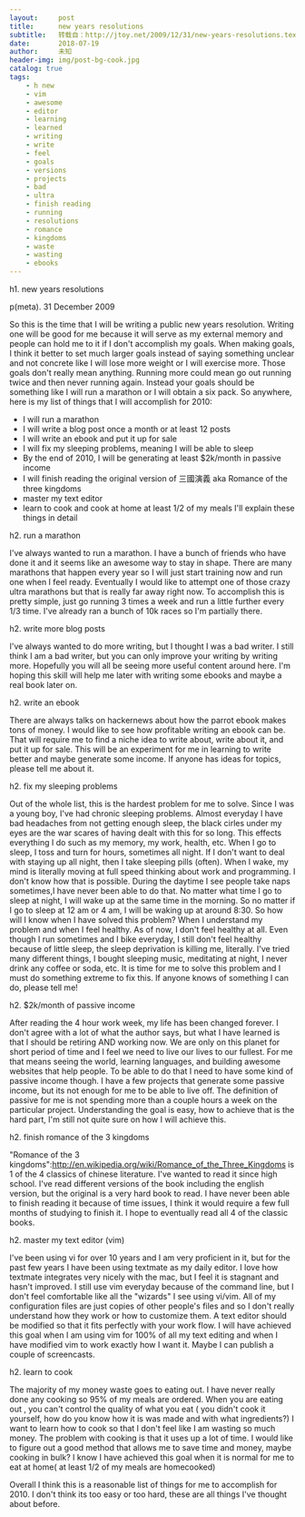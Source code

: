 ```yaml
---
layout:     post
title:      new years resolutions
subtitle:   转载自：http://jtoy.net/2009/12/31/new-years-resolutions.textile
date:       2018-07-19
author:     未知
header-img: img/post-bg-cook.jpg
catalog: true
tags:
    - h new
    - vim
    - awesome
    - editor
    - learning
    - learned
    - writing
    - write
    - feel
    - goals
    - versions
    - projects
    - bad
    - ultra
    - finish reading
    - running
    - resolutions
    - romance
    - kingdoms
    - waste
    - wasting
    - ebooks
---
```



h1. new years resolutions

p(meta). 31 December 2009


So this is the time that I will be writing a public new years resolution. Writing one will be good for me because it will serve as my external memory and people can hold me to it if I don't accomplish my goals. When making goals, I think it better to set much larger goals instead of saying something unclear and not concrete like I will lose more weight or I will exercise more. Those goals don't really mean anything. Running more could mean go out running twice and then never running again. Instead your goals should be something like I will run a marathon or I will obtain a six pack. So anywhere, here is my list of things that I will accomplish for 2010:
* I will run a marathon
* I will write a blog post once a month or at least 12 posts
* I will write an ebook and put it up for sale
* I will fix my sleeping problems, meaning I will be able to sleep
* By the end of 2010, I will be generating at least $2k/month in passive income
* I will finish reading the original version of 三國演義 aka Romance of the three kingdoms
* master my text editor
* learn to cook and cook at home at least 1/2 of my meals
I'll explain these things in detail

h2. run a marathon

I've always wanted to run a marathon. I have a bunch of friends who have done it and it seems like an awesome way to stay in shape. There are many marathons that happen every year so I will just start training now and run one when I feel ready. Eventually I would like to attempt one of those crazy ultra marathons but that is really far away right now. To accomplish this is pretty simple, just go running 3 times a week and run a little further every 1/3 time. I've already ran a bunch of 10k races so I'm partially there.

h2. write more blog posts

I've always wanted to do more writing, but I thought I was a bad writer. I still think I am a bad writer, but you can only improve your writing by writing more. Hopefully you will all be seeing more useful content around here. I'm hoping this skill will help me later with writing some ebooks and maybe a real book later on.

h2. write an ebook

There are always talks on hackernews about how the parrot ebook makes tons of money. I would like to see how profitable writing an ebook can be. That will require me to find a niche idea to write about, write about it, and put it up for sale. This will be an experiment for me in learning to write better and maybe generate some income. If anyone has ideas for topics, please tell me about it.

h2. fix my sleeping problems

Out of the whole list, this is the hardest problem for me to solve. Since I was a young boy, I've had chronic sleeping problems. Almost everyday I have bad headaches from not getting enough sleep, the black cirles under my eyes are the war scares of having dealt with this for so long. This effects everything I do such as my memory, my work, health, etc. When I go to sleep, I toss and turn for hours, sometimes all night. If I don't want to deal with staying up all night, then I take sleeping pills (often). When I wake, my mind is literally moving at full speed thinking about work and programming. I don't know how that is possible. During the daytime I see people take naps sometimes,I have never been able to do that. No matter what time I go to sleep at night, I will wake up at the same time in the morning. So no matter if I go to sleep at 12 am or 4 am, I will be waking up at around 8:30. 
 So how will I know when I have solved this problem? When I understand my problem and when I feel healthy. As of now, I don't feel healthy at all. Even though I run sometimes and I bike everyday, I still don't feel healthy because of little sleep, the sleep deprivation is killing me, literally. I've tried many different things, I bought sleeping music, meditating at night, I never drink any coffee or soda, etc. It is time for me to solve this problem and I must do something extreme to fix this. If anyone knows of something I can do, please tell me!
 
h2. $2k/month of passive income

After reading the 4 hour work week, my life has been changed forever. I don't agree with a lot of what the author says, but what I have learned is that I should be retiring AND working now. We are only on this planet for short period of time and I feel we need to live our lives to our fullest. For me that means seeing the world, learning languages, and building awesome websites that help people. To be able to do that I need to have some kind of passive income though. I have a few projects that generate some passive income, but its not enough for me to be able to live off. The definition of passive for me is not spending more than a couple hours a week on the particular project. Understanding the goal is easy, how to achieve that is the hard part, I'm still not quite sure on how I will achieve this.

h2. finish romance of the 3 kingdoms

"Romance of the 3 kingdoms":http://en.wikipedia.org/wiki/Romance_of_the_Three_Kingdoms is 1 of the 4 classics of chinese literature. I've wanted to read it since high school. I've read different versions of the book including the english version, but the original is a very hard book to read. I have never been able to finish reading it because of time issues, I think it would require a few full months of studying to finish it. I hope to eventually read all 4 of the classic books. 


h2. master my text editor (vim)

I've been using vi for over 10 years and I am very proficient in it, but for the past few years I have been using textmate as my daily editor. I love how textmate integrates very nicely with the mac, but I feel it is stagnant and hasn't improved. I still use vim everyday because of the command line, but I don't feel comfortable like all the "wizards" I see using vi/vim. All of my configuration files are just copies of other people's files and so I don't really understand how they work or how to customize them. A text editor should be modified so that it fits perfectly with your work flow. I will have achieved this goal when I am using vim for 100% of all my text editing and when I have modified vim to work exactly how I want it. Maybe I can publish a couple of screencasts.

h2. learn to cook

The majority of my money waste goes to eating out. I have never really done any cooking so 95% of my meals are ordered. When you are eating out , you can't control the quality of what you eat ( you didn't cook it yourself, how do you know how it is was made and with what ingredients?) I want to learn how to cook so that I don't feel like I am wasting so much money. The problem with cooking is that it uses up a lot of time. I would like to figure out a good method that allows me to save time and money, maybe cooking in bulk? I know I have achieved this goal when it is normal for me to eat at home( at least 1/2 of my meals are homecooked)



Overall I think this is a reasonable list of things for me to accomplish for 2010. I don't think its too easy or too hard, these are all things I've thought about before.


